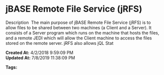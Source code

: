 # jBASE Remote File Service (jRFS)

Description  The main purpose of jBASE Remote File Service (jRFS) is to allow files to be shared between two machines (a Client and a Server). It consists of a Server program which runs on the machine that hosts the files, and a remote JEDI which will allow the Client machine to access the files stored on the remote server. jRFS also allows jQL Stat  

**Created At:** 4/2/2018 9:59:09 PM  
**Updated At:** 7/8/2019 11:38:09 PM  

**Tags:**
<badge text='remote files' vertical='middle' />
<badge text='jrfs' vertical='middle' />
